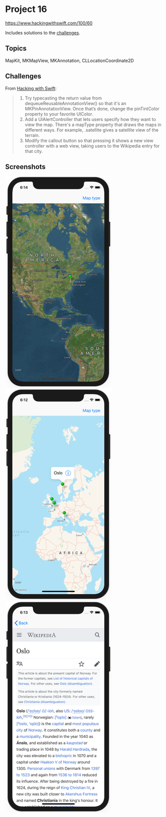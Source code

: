 # Project 16

https://www.hackingwithswift.com/100/60

Includes solutions to the [challenges](https://www.hackingwithswift.com/read/16/4/wrap-up).

## Topics

MapKit, MKMapView, MKAnnotation, CLLocationCoordinate2D

## Challenges

From [Hacking with Swift](https://www.hackingwithswift.com/read/16/4/wrap-up):
>1. Try typecasting the return value from dequeueReusableAnnotationView() so that it's an MKPinAnnotationView. Once that’s done, change the pinTintColor property to your favorite UIColor.
>2. Add a UIAlertController that lets users specify how they want to view the map. There's a mapType property that draws the maps in different ways. For example, .satellite gives a satellite view of the terrain.
>3. Modify the callout button so that pressing it shows a new view controller with a web view, taking users to the Wikipedia entry for that city.

## Screenshots

![screenshot1](screenshots/screen01.png)
![screenshot2](screenshots/screen02.png)
![screenshot3](screenshots/screen03.png)
